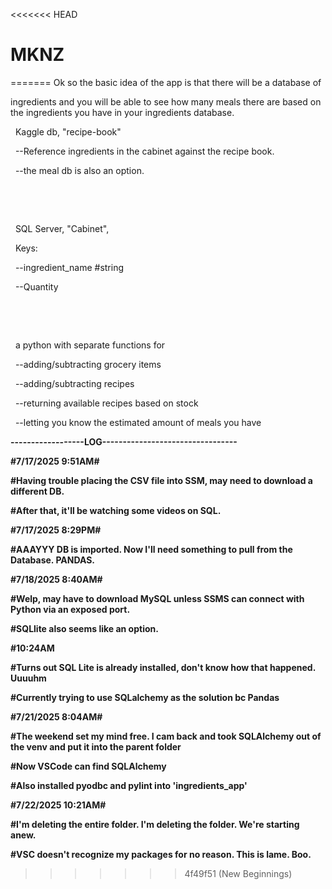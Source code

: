 <<<<<<< HEAD
# MKNZ
=======
Ok so the basic idea of the app is that there will be a database of

ingredients and you will be able to see how many meals there are based on the ingredients you have in your ingredients database.





 	Kaggle db, "recipe-book"



 		--Reference ingredients in the cabinet against the recipe book.

 		--the meal db is also an option.

 

 

 	SQL Server, "Cabinet",



 		Keys:

 		--ingredient\_name   #string

 		--Quantity

 

 

 	a python with separate functions for

 		--adding/subtracting grocery items

 		--adding/subtracting recipes

 		--returning available recipes based on stock

 		--letting you know the estimated amount of meals you have







**------------------LOG---------------------------------**



**#7/17/2025 9:51AM#**

**#Having trouble placing the CSV file into SSM, may need to download a different DB.**

**#After that, it'll be watching some videos on SQL.**



**#7/17/2025 8:29PM#**

**#AAAYYY DB is imported. Now I'll need something to pull from the Database. PANDAS.**





**#7/18/2025 8:40AM#**

**#Welp, may have to download MySQL unless SSMS can connect with Python via an exposed port.**

**#SQLlite also seems like an option.**



**#10:24AM**

**#Turns out SQL Lite is already installed, don't know how that happened. Uuuuhm**

**#Currently trying to use SQLalchemy as the solution bc Pandas**



**#7/21/2025 8:04AM#**

**#The weekend set my mind free. I cam back and took SQLAlchemy out of the venv and put it into the parent folder**

**#Now VSCode can find SQLAlchemy**

**#Also installed pyodbc and pylint into 'ingredients\_app'**



**#7/22/2025 10:21AM#**

**#I'm deleting the entire folder. I'm deleting the folder. We're starting anew.** 

**#VSC doesn't recognize my packages for no reason. This is lame. Boo.**

>>>>>>> 4f49f51 (New Beginnings)
